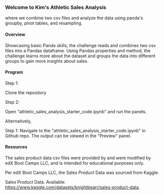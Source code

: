 ### Welcome to Kim's Athletic Sales Analysis

where we combine two csv files and analyze the data using panda's groupby, pivot tables, and resampling.

#### Overview

Showcasing basic Panda skills, the challenge reads and combines two csv files into a Pandas dataframe. Using Pandas properties and method, the challenge learns more about the dataset and groups the data into different groups to gain more insights about sales.

#### Program

Step 1:

Clone the repository

Step 2:

Open "athletic_sales_analysis_starter_code.ipynb" and run the panels.

Alternatively,

Step 1: Navigate to the "athletic_sales_analysis_starter_code.ipynb" in Github repo. The output can be viewed in the "Preview" panel.

#### Resources

The sales product data csv files were provided by and were modified by edX Boot Camps LLC, and is intended for educational purposes only.

Per edX Boot Camps LLC, the Sales Product Data was sourced from Kaggle.

Sales Product Data. Available: https://www.kaggle.com/datasets/knightbearr/sales-product-data.
